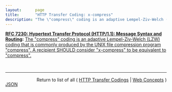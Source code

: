 ```yaml
---
layout:      page
title:       "HTTP Transfer Coding: x-compress"
description: "The \"compress\" coding is an adaptive Lempel-Ziv-Welch (LZW) coding that is commonly produced by the UNIX file compression program \"compress\". A recipient SHOULD consider \"x-compress\" to be equivalent to \"compress\"."
---
```


**[RFC 7230: Hypertext Transfer Protocol (HTTP/1.1): Message Syntax and Routing](/specs/IETF/RFC/7230 "The Hypertext Transfer Protocol (HTTP) is an application-level protocol for distributed, collaborative, hypertext information systems. HTTP has been in use by the World Wide Web global information initiative since 1990. This document provides an overview of HTTP architecture and its associated terminology, defines the &#34;http&#34; and &#34;https&#34; Uniform Resource Identifier (URI) schemes, defines the HTTP/1.1 message syntax and parsing requirements, and describes general security concerns for implementations."):** [The "compress" coding is an adaptive Lempel-Ziv-Welch (LZW) coding that is commonly produced by the UNIX file compression program "compress". A recipient SHOULD consider "x-compress" to be equivalent to "compress".](http://tools.ietf.org/html/rfc7230#section-4.2.1 "Read documentation for HTTP Transfer Coding &#34;x-compress&#34;")

<br/>
<hr/>

<p style="float : left"><a href="x-compress.json" title="JSON representing this particular Web Concept value">JSON</a></p>
<p style="text-align: right">Return to list of all ( <a href="../http-transfer-codings">HTTP Transfer Codings</a> | <a href="../">Web Concepts</a> )</p>
